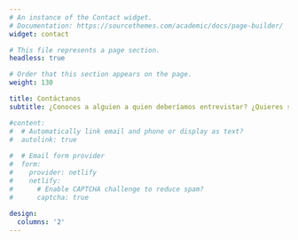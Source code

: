 ```yaml
---
# An instance of the Contact widget.
# Documentation: https://sourcethemes.com/academic/docs/page-builder/
widget: contact

# This file represents a page section.
headless: true

# Order that this section appears on the page.
weight: 130

title: Contáctanos
subtitle: ¿Conoces a alguien a quien deberíamos entrevistar? ¿Quieres ser parte de epiSTEMas? Sugerencias, reclamos, ganas de platicar, ¡no dudes en contactarnos!

#content:
#  # Automatically link email and phone or display as text?
#  autolink: true
  
#  # Email form provider
#  form:
#    provider: netlify
#    netlify:
#      # Enable CAPTCHA challenge to reduce spam?
#      captcha: true
  
design:
  columns: '2'
---
```



